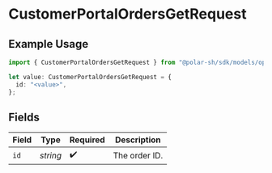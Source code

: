 # CustomerPortalOrdersGetRequest

## Example Usage

```typescript
import { CustomerPortalOrdersGetRequest } from "@polar-sh/sdk/models/operations";

let value: CustomerPortalOrdersGetRequest = {
  id: "<value>",
};
```

## Fields

| Field              | Type               | Required           | Description        |
| ------------------ | ------------------ | ------------------ | ------------------ |
| `id`               | *string*           | :heavy_check_mark: | The order ID.      |